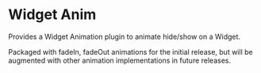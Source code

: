 Widget Anim
===========

Provides a Widget Animation plugin to animate hide/show on a Widget.

Packaged with fadeIn, fadeOut animations for the initial release, but will be augmented with other animation implementations in future releases.
